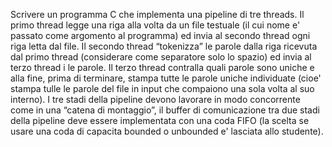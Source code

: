 Scrivere un programma C che implementa una pipeline di tre threads. Il primo thread legge una riga alla volta da un file testuale (il cui nome e' passato come argomento al programma) ed invia al secondo thread ogni riga letta dal file. Il secondo thread “tokenizza” le parole dalla riga ricevuta dal primo thread (considerare come separatore solo lo spazio) ed invia al terzo thread i le parole. Il terzo thread contralla quali parole sono uniche e alla fine, prima di terminare, stampa tutte le parole uniche individuate (cioe' stampa tulle le parole del file in input che compaiono una sola volta al suo interno). I tre stadi della pipeline devono lavorare in modo concorrente come in una “catena di montaggio”, il buffer di comunicazione tra due stadi della pipeline deve essere implementata con una coda FIFO (la scelta se usare una coda di capacita bounded o unbounded e' lasciata allo studente).

